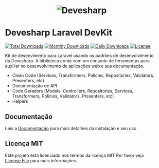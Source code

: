 <h1 align="center"><img src="" alt="Devesharp"></h1>


Devesharp Laravel DevKit
==========================

[![Total Downloads](https://poser.pugx.org/devesharp/laravel-devkit/downloads)](https://packagist.org/devesharp/laravel-devkit)
[![Monthly Downloads](https://poser.pugx.org/devesharp/laravel-devkit/d/monthly)](https://packagist.org/packages/devesharp/laravel-devkit)
[![Daily Downloads](https://poser.pugx.org/devesharp/laravel-devkit/d/daily)](https://packagist.org/packages/devesharp/laravel-devkit)
[![License](https://poser.pugx.org/devesharp/laravel-devkit/license)](https://packagist.org/devesharp/laravel-devkit)

Kit de desenvimento para Laravel usando os padrões de desenvolvimento da Devesharp. A biblioteca conta com um conjunto de ferramentas para auxiliar no desenvolvimento de aplicações web e sua documentação.
- Clean Code (Services, Transformers, Policies, Repositories, Validators, Presenters, etc)
- Documentação de API
- Code Geradors (Models, Controllers, Repositories, Services, Transformers, Policies, Validators, Presenters, etc)
- Helpers

## Documentação

Leia a [Documentação](https://devesharp.github.io/laravel-devkit/) para mais detalhes da instalação e seu uso.

## Licença MIT

Este projeto está licenciado nos termos da licença MIT Por favor veja [License File](LICENSE.md) para mais informações.
